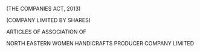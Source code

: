 (THE COMPANIES ACT, 2013)

(COMPANY LIMITED BY SHARES)

ARTICLES
OF
ASSOCIATION
OF

NORTH EASTERN WOMEN
HANDICRAFTS PRODUCER
COMPANY LIMITED